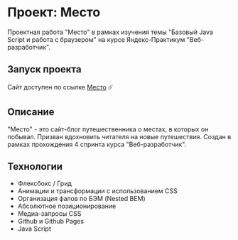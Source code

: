 # Проект: Место

Проектная работа "Место" в рамках изучения темы "Базовый Java Script и работа с браузером" на курсе Яндекс-Практикум "Веб-разработчик".


## Запуск проекта

Сайт доступен по ссылке [Место]() ☄️


## Описание

"Место" - это сайт-блог путешественника о местах, в которых он побывал. Призван вдохновить читателя на новые путешествия. Создан в рамках прохождения 4 спринта курса "Веб-разработчик". 


## Технологии

* Флексбокс / Грид
* Анимации и трансформации с использованием CSS
* Организация фалов по БЭМ (Nested BEM)
* Абсолютное позиционирование
* Медиа-запросы CSS
* Github и Github Pages
* Java Script